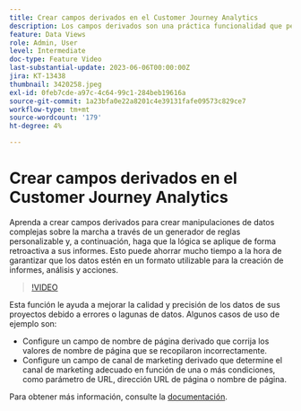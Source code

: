 ```yaml
---
title: Crear campos derivados en el Customer Journey Analytics
description: Los campos derivados son una práctica funcionalidad que permite a los usuarios crear manipulaciones de datos complejas sobre la marcha mediante un generador de reglas personalizable y, a continuación, aplicar la lógica de forma retroactiva a sus informes, lo que ahorra un tiempo considerable para garantizar que los datos estén en un formato utilizable para la creación de informes, análisis y acciones.
feature: Data Views
role: Admin, User
level: Intermediate
doc-type: Feature Video
last-substantial-update: 2023-06-06T00:00:00Z
jira: KT-13438
thumbnail: 3420258.jpeg
exl-id: 0feb7cde-a97c-4c64-99c1-284beb19616a
source-git-commit: 1a23bfa0e22a8201c4e39131fafe09573c829ce7
workflow-type: tm+mt
source-wordcount: '179'
ht-degree: 4%

---
```


# Crear campos derivados en el Customer Journey Analytics

Aprenda a crear campos derivados para crear manipulaciones de datos complejas sobre la marcha a través de un generador de reglas personalizable y, a continuación, haga que la lógica se aplique de forma retroactiva a sus informes. Esto puede ahorrar mucho tiempo a la hora de garantizar que los datos estén en un formato utilizable para la creación de informes, análisis y acciones.

>[!VIDEO](https://video.tv.adobe.com/v/3420258/?learn=on)

Esta función le ayuda a mejorar la calidad y precisión de los datos de sus proyectos debido a errores o lagunas de datos.
Algunos casos de uso de ejemplo son:

* Configure un campo de nombre de página derivado que corrija los valores de nombre de página que se recopilaron incorrectamente.
* Configure un campo de canal de marketing derivado que determine el canal de marketing adecuado en función de una o más condiciones, como parámetro de URL, dirección URL de página o nombre de página.

Para obtener más información, consulte la [documentación](https://experienceleague.adobe.com/docs/analytics-platform/using/cja-dataviews/derived-fields.html?lang=es).
